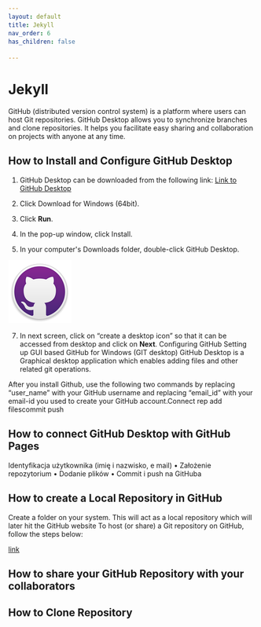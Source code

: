 ```yaml
---
layout: default
title: Jekyll
nav_order: 6
has_children: false

---
```



# Jekyll

GitHub (distributed version control system) is a platform where users can host Git repositories. GitHub Desktop allows you to synchronize branches and clone repositories.  It helps you facilitate easy sharing and collaboration on projects with anyone at any time.



## How to Install and Configure GitHub Desktop

1. GitHub Desktop can be downloaded from the following link: [Link to GitHub Desktop](	https://desktop.github.com/
) 
3. Click Download for Windows (64bit).
4. Click **Run**.
5. In the pop-up window, click Install.
   
6. In your computer's Downloads folder, double-click GitHub Desktop.
   
 ![](/assets/images/Github.png)

   
7. In next screen,  click on “create a desktop icon” so that it can be accessed from desktop and click on **Next**.
Configuring GitHub
Setting up GUI based GitHub for Windows (GIT desktop)
GitHub Desktop is a Graphical desktop application which enables adding files and other related git operations.

After you install Github, use the following two commands by replacing “user_name” with your GitHub username and replacing “email_id” with your email-id you used to create your GitHub account.Connect rep add filescommit push

## How to connect GitHub Desktop with GitHub Pages

Identyfikacja użytkownika (imię i nazwisko, e mail)
•
Założenie repozytorium
•
Dodanie plików
•
Commit i push na GitHuba
## How to create a Local Repository in GitHub
Create a folder on your system. This will act as a local repository which will later hit the GitHub website
To host (or share) a Git repository on GitHub, follow the steps below:

[link](https://training.github.com/downloads/github-git-cheat-sheet/)

## How to share your GitHub Repository with your collaborators

## How to Clone Repository
